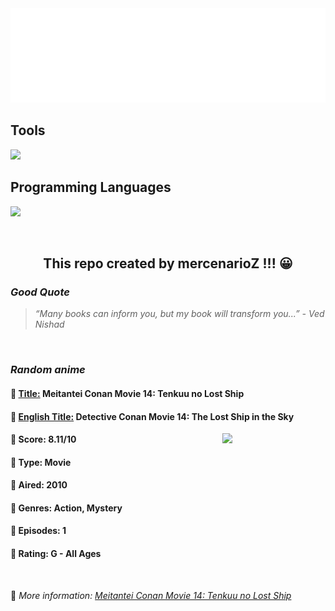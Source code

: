 
<img src="svg/nai.svg" />

<p>
  <h2>Tools</h2>
  <a href="https://skillicons.dev">
    <img src="https://skillicons.dev/icons?i=git,bash,vim,ubuntu,tensorflow,pytorch,docker,raspberrypi" />
  </a>

  <br />

  <h2>Programming Languages</h2>

  <a href="https://skillicons.dev">
    <img src="https://skillicons.dev/icons?i=python,c,cpp" />
  </a>
</p>

<br />

<h2 align="center">This repo created by mercenarioZ !!! 😀</h2>
<h3><i>Good Quote</i></h3>

<blockquote>
<i>
“Many books can inform you, but my book will transform you...” - Ved Nishad
</i>
</blockquote>

<br />

<h3><i>Random anime</i></h3>

<h4>
  <strong>🥭 <u>Title:</u></strong> Meitantei Conan Movie 14: Tenkuu no Lost Ship
</h4>

<h4>🌿 <u>English Title:</u> Detective Conan Movie 14: The Lost Ship in the Sky</h4>

<img align="right" width="165" src=https://cdn.myanimelist.net/images/anime/7/22312.jpg />

<h4>🌱 Score: 8.11/10</h4>

<h4>🌲 Type: Movie</h4>

<h4>🌴 Aired: 2010</h4>

<h4>🌵 Genres: Action, Mystery</h4>

<h4>🥑 Episodes: 1</h4>

<h4>🍏 Rating: G - All Ages</h4>

<br />

🍂 *More information: [Meitantei Conan Movie 14: Tenkuu no Lost Ship](https://myanimelist.net/anime/6467/Meitantei_Conan_Movie_14__Tenkuu_no_Lost_Ship)*
    